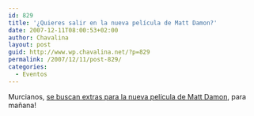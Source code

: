 ```yaml
---
id: 829
title: '¿Quieres salir en la nueva película de Matt Damon?'
date: 2007-12-11T08:00:53+02:00
author: Chavalina
layout: post
guid: http://www.wp.chavalina.net/?p=829
permalink: /2007/12/11/post-829/
categories:
  - Eventos
---
```

Murcianos, <a href="http://www.ondacohete.com/node/138" target="_blank">se buscan extras para la nueva película de Matt Damon</a>, para ma&ntilde;ana!
